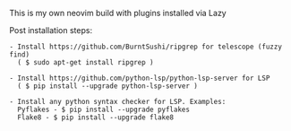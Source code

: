 This is my own neovim build with plugins installed via Lazy

Post installation steps:

    - Install https://github.com/BurntSushi/ripgrep for telescope (fuzzy find)
      ( $ sudo apt-get install ripgrep )

    - Install https://github.com/python-lsp/python-lsp-server for LSP
      ( $ pip install --upgrade python-lsp-server )

    - Install any python syntax checker for LSP. Examples:
      Pyflakes - $ pip install --upgrade pyflakes
      Flake8 - $ pip install --upgrade flake8
